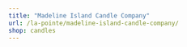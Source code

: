 ```yaml
---
title: "Madeline Island Candle Company"
url: /la-pointe/madeline-island-candle-company/
shop: candles
---
```

